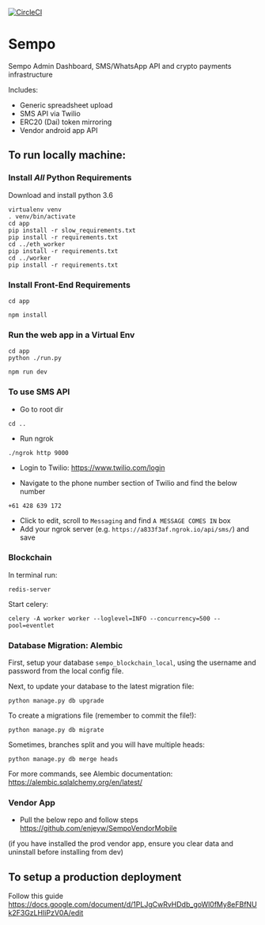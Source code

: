 [![CircleCI](https://circleci.com/gh/teamsempo/SempoBlockchain.svg?style=svg)](https://circleci.com/gh/teamsempo/SempoBlockchain)

# Sempo

Sempo Admin Dashboard, SMS/WhatsApp API and crypto payments infrastructure

Includes:
- Generic spreadsheet upload
- SMS API via Twilio
- ERC20 (Dai) token mirroring
- Vendor android app API

## To run locally machine:

### Install _All_ Python Requirements
Download and install python 3.6
```
virtualenv venv
. venv/bin/activate
cd app
pip install -r slow_requirements.txt
pip install -r requirements.txt
cd ../eth_worker
pip install -r requirements.txt
cd ../worker
pip install -r requirements.txt
```

### Install Front-End Requirements
```
cd app
```
```
npm install
```

### Run the web app in a Virtual Env
```
cd app
python ./run.py
```

```
npm run dev
```

### To use SMS API
- Go to root dir
```
cd ..
```
- Run ngrok
```
./ngrok http 9000
```

- Login to Twilio:
https://www.twilio.com/login

- Navigate to the phone number section of Twilio and find the below number
```
+61 428 639 172
```
- Click to edit, scroll to `Messaging` and find `A MESSAGE COMES IN` box
- Add your ngrok server (e.g. `https://a833f3af.ngrok.io/api/sms/`) and save

### Blockchain
In terminal run:
```
redis-server
```

Start celery:
```
celery -A worker worker --loglevel=INFO --concurrency=500 --pool=eventlet
```

### Database Migration: Alembic

First, setup your database `sempo_blockchain_local`, using the username and password from the local config file.

Next, to update your database to the latest migration file:

```
python manage.py db upgrade
```

To create a migrations file (remember to commit the file!):

```
python manage.py db migrate
```

Sometimes, branches split and you will have multiple heads:

```
python manage.py db merge heads
```

For more commands, see Alembic documentation: https://alembic.sqlalchemy.org/en/latest/

### Vendor App
- Pull the below repo and follow steps
https://github.com/enjeyw/SempoVendorMobile

(if you have installed the prod vendor app, ensure you clear data and uninstall before installing from dev)

## To setup a production deployment
Follow this guide
https://docs.google.com/document/d/1PLJgCwRvHDdb_goWl0fMy8eFBfNUk2F3GzLHIiPzV0A/edit

